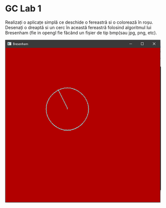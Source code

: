 # GC Lab 1

Realizați o aplicațe simplă ce deschide o fereastră si o colorează în roșu. Desenați o dreaptă si un cerc în această fereastră folosind algoritmul lui Bresenham (fie in opengl fie făcând un fișier de tip bmp(sau jpg, png, etc).

<p align="center"><img src="res/Capture.PNG"/></p>

